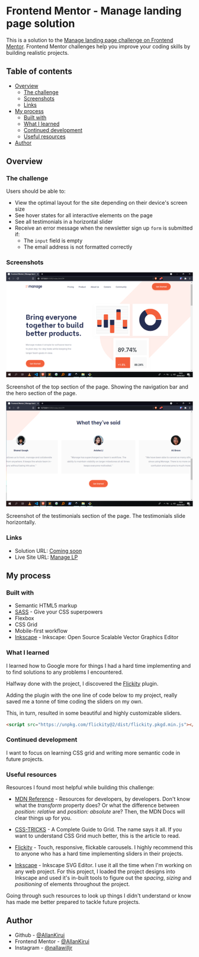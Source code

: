 # Frontend Mentor - Manage landing page solution

This is a solution to the [Manage landing page challenge on Frontend Mentor](https://www.frontendmentor.io/challenges/manage-landing-page-SLXqC6P5). Frontend Mentor challenges help you improve your coding skills by building realistic projects.

## Table of contents

-  [Overview](#overview)
   -  [The challenge](#the-challenge)
   -  [Screenshots](#screenshots)
   -  [Links](#links)
-  [My process](#my-process)
   -  [Built with](#built-with)
   -  [What I learned](#what-i-learned)
   -  [Continued development](#continued-development)
   -  [Useful resources](#useful-resources)
-  [Author](#author)

## Overview

### The challenge

Users should be able to:

-  View the optimal layout for the site depending on their device's screen size
-  See hover states for all interactive elements on the page
-  See all testimonials in a horizontal slider
-  Receive an error message when the newsletter sign up `form` is submitted if:
   -  The `input` field is empty
   -  The email address is not formatted correctly

### Screenshots

![](./img/screenshot-1.png)

Screenshot of the top section of the page. Showing the navigation bar and the hero section of the page.

![](./img/screenshot-2.png)

Screenshot of the testimonials section of the page. The testimonials slide horizontally.

### Links

-  Solution URL: [Coming soon](https://your-solution-url.com)
-  Live Site URL: [Manage LP](https://allankirui.github.io/Manage-LP)

## My process

### Built with

-  Semantic HTML5 markup
-  [SASS](https://sass-lang.com/) - Give your CSS superpowers
-  Flexbox
-  CSS Grid
-  Mobile-first workflow
-  [Inkscape](https://inkscape.org) - Inkscape: Open Source Scalable Vector Graphics Editor

### What I learned

I learned how to Google more for things I had a hard time implementing and to find solutions to any problems I encountered.

Halfway done with the project, I discovered the [Flickity](https://flickity.metafizzy.co/) plugin.

Adding the plugin with the one line of code below to my project, really saved me a tonne of time coding the sliders on my own.

This, in turn, resulted in some beautiful and highly customizable sliders.

```html
<script src="https://unpkg.com/flickity@2/dist/flickity.pkgd.min.js"></script>
```

### Continued development

I want to focus on learning CSS grid and writing more semantic code in future projects.

### Useful resources

Resources I found most helpful while building this challenge:

-  [MDN Reference](https://developer.mozilla.org/en-US/) - Resources for developers, by developers. Don't know what the _transform_ property does? Or what the difference between _position: relative_ and _position: absolute_ are? Then, the MDN Docs will clear things up for you.

-  [CSS-TRICKS](https://css-tricks.com/snippets/css/complete-guide-grid/) - A Complete Guide to Grid. The name says it all. If you want to understand CSS Grid much better, this is the article to read.

-  [Flickity](https://flickity.metafizzy.co/) - Touch, responsive, flickable carousels. I highly recommend this to anyone who has a hard time implementing sliders in their projects.

-  [Inkscape](https://inkscape.org) - Inkscape SVG Editor. I use it all the time when I'm working on any web project. For this project, I loaded the project designs into Inkscape and used it's in-built tools to figure out the _spacing_, _sizing_ and _positioning_ of elements throughout the project.

Going through such resources to look up things I didn't understand or know has made me better prepared to tackle future projects.

## Author

-  Github - [@AllanKirui](https://www.github.com/AllanKirui)
-  Frontend Mentor - [@AllanKirui](https://www.frontendmentor.io/profile/AllanKirui)
-  Instagram - [@nallawilljr](https://www.instagram.com/nallawilljr)
